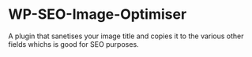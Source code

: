 # WP-SEO-Image-Optimiser
A plugin that sanetises your image title and copies it to the various other fields whichs is good for SEO purposes.
